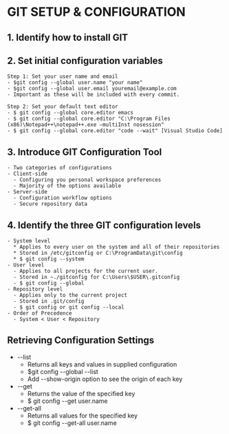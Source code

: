 # GIT SETUP & CONFIGURATION

## 1. Identify how to install GIT
## 2. Set initial configuration variables
    
    Step 1: Set your user name and email
    - $git config --global user.name "your name"
    - $git config --global user.email youremail@example.com
    - Important as these will be included with every commit.
    
    Step 2: Set your default text editor
    - $ git config --global core.editor emacs
    - $ git config --global core.editor "C:\Program Files (x86)\Notepad++\notepad++.exe —multiInst nosession"
    - $ git config --global core.editor "code --wait" [Visual Studio Code]
    
## 3. Introduce GIT Configuration Tool
    - Two categories of configurations
    - Client-side
      - Configuring you personal workspace preferences
      - Majority of the options available
    - Server-side
      - Configuration workflow options
      - Secure repository data
## 4. Identify the three GIT configuration levels
    - System level
      * Applies to every user on the system and all of their repositories
      * Stored in /etc/gitconfig or C:\ProgramData\git\config
      * $ git config --system
    - User level
      - Applies to all projects for the current user.
      - Stored in ~./gitconfig for C:\Users\$USER\.gitconfig
      - $ git config --global
    - Repository level
      - Applies only to the current project
      - Stored in .git/config
      - $ git config or git config --local
    - Order of Precedence
      - System < User < Repository
      
## Retrieving Configuration Settings
- --list
  - Returns all keys and values in supplied configuration
  - $git config --global --list
  - Add --show-origin option to see the origin of each key
- --get
  - Returns the value of the specified key
  - $ git config --get user.name
- --get-all
  - Returns all values for the specified key
  - $ git config --get-all user.name
